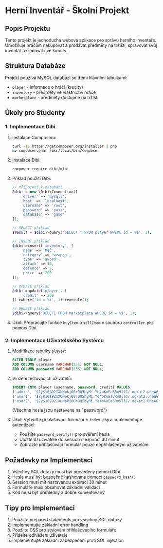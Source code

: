 # Herní Inventář - Školní Projekt

## Popis Projektu
Tento projekt je jednoduchá webová aplikace pro správu herního inventáře. Umožňuje hráčům nakupovat a prodávat předměty na tržišti, spravovat svůj inventář a sledovat své kredity.

## Struktura Databáze
Projekt používá MySQL databázi se třemi hlavními tabulkami:
- `player` - informace o hráči (kredity)
- `inventory` - předměty ve vlastnictví hráče
- `marketplace` - předměty dostupné na tržišti

## Úkoly pro Studenty

### 1. Implementace Dibi
1. Instalace Composeru:
   ```bash
   curl -sS https://getcomposer.org/installer | php
   mv composer.phar /usr/local/bin/composer
   ```

2. Instalace Dibi:
   ```bash
   composer require dibi/dibi
   ```

3. Příklad použití Dibi:
   ```php
   // Připojení k databázi
   $dibi = new \Dibi\Connection([
       'driver' => 'mysqli',
       'host' => 'localhost',
       'username' => 'root',
       'password' => 'pass',
       'database' => 'game'
   ]);

   // SELECT příklad
   $result = $dibi->query('SELECT * FROM player WHERE id = %i', 1);

   // INSERT příklad
   $dibi->insert('inventory', [
       'name' => 'Meč',
       'category' => 'weapon',
       'type' => 'sword',
       'attack' => 10,
       'defence' => 5,
       'price' => 200
   ]);

   // UPDATE příklad
   $dibi->update('player', [
       'credit' => 300
   ])->where('id = %i', 1)->execute();

   // DELETE příklad
   $dibi->query('DELETE FROM marketplace WHERE id = %i', 1);
   ```

4. Úkol: Přepracujte funkce `buyItem` a `sellItem` v souboru `controller.php` pomocí Dibi.

### 2. Implementace Uživatelského Systému
1. Modifikace tabulky `player`:
   ```sql
   ALTER TABLE player
   ADD COLUMN username VARCHAR(255) NOT NULL,
   ADD COLUMN password VARCHAR(255) NOT NULL;
   ```

2. Vložení testovacích uživatelů:
   ```sql
   INSERT INTO player (username, password, credit) VALUES
   ('admin', '$2y$10$92IXUNpkjO0rOQ5byMi.Ye4oKoEa3Ro9llC/.og/at2.uheWG/igi', 500),
   ('user1', '$2y$10$92IXUNpkjO0rOQ5byMi.Ye4oKoEa3Ro9llC/.og/at2.uheWG/igi', 300),
   ('user2', '$2y$10$92IXUNpkjO0rOQ5byMi.Ye4oKoEa3Ro9llC/.og/at2.uheWG/igi', 200);
   ```
   (Všechna hesla jsou nastavena na "password")

3. Úkol: Vytvořte přihlašovací formulář v `index.php` a implementujte autentizaci:
   - Použijte `password_verify()` pro ověření hesla
   - Uložte ID uživatele do session s expirací 30 minut
   - Zobrazte přihlašovací formulář pouze nepřihlášeným uživatelům

## Požadavky na Implementaci
1. Všechny SQL dotazy musí být provedeny pomocí Dibi
2. Hesla musí být bezpečně hashována pomocí `password_hash()`
3. Session musí mít nastavenou expiraci 30 minut
4. Formuláře musí obsahovat základní validaci
5. Kód musí být přehledný a dobře komentovaný


## Tipy pro Implementaci
1. Použijte prepared statements pro všechny SQL dotazy
2. Implementujte základní error handling
3. Použijte CSS pro stylování přihlašovacího formuláře
4. Přidejte odhlášení uživatele
5. Implementujte základní zabezpečení proti SQL injection
